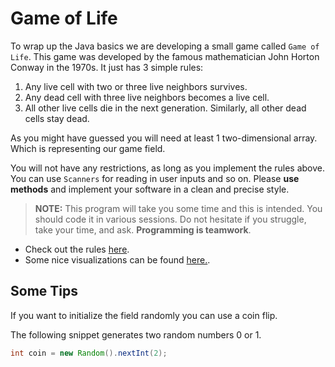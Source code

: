 # Game of Life

To wrap up the Java basics we are developing a small game called `Game of Life`. This game was developed by the famous mathematician John Horton Conway in the 1970s. It just has 3 simple rules:

1. Any live cell with two or three live neighbors survives.
2. Any dead cell with three live neighbors becomes a live cell.
3. All other live cells die in the next generation. Similarly, all other dead cells stay dead.

As you might have guessed you will need at least 1 two-dimensional array. Which is representing our game field.

You will not have any restrictions, as long as you implement the rules above. You can use `Scanners` for reading in user inputs and so on. Please **use methods** and implement your software in a clean and precise style.

>**NOTE:** This program will take you some time and this is intended. You should code it in various sessions. Do not hesitate if you struggle, take your time, and ask. **Programming is teamwork**.

* Check out the rules [here](https://de.wikipedia.org/wiki/Conways_Spiel_des_Lebens).
* Some nice visualizations can be found [here.](https://en.wikipedia.org/wiki/Conway%27s_Game_of_Life).

## Some Tips
If you want to initialize the field randomly you can use a coin flip.

The following snippet generates two random numbers 0 or 1.

~~~java
int coin = new Random().nextInt(2);
~~~

